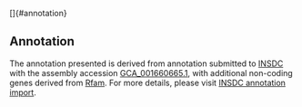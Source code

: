 []{#annotation}

Annotation
----------

The annotation presented is derived from annotation submitted to
[INSDC](http://www.insdc.org) with the assembly accession
[GCA\_001660665.1](http://www.ebi.ac.uk/ena/data/view/GCA_001660665.1),
with additional non-coding genes derived from
[Rfam](http://rfam.xfam.org/). For more details, please visit [INSDC
annotation
import](http://ensemblgenomes.org/info/data/insdc_annotation).
